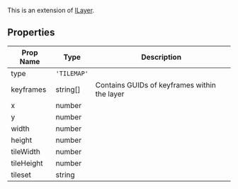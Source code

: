 This is an extension of [ILayer](/Documentation/Interfaces/ILayer.md). 

## Properties

| Prop Name | Type | Description |
| --------------------- | ------ | ------------------- |
| type | `'TILEMAP'` |  |
| keyframes | string[] | Contains GUIDs of keyframes within the layer |
| x | number |  |
| y | number |  |
| width | number |  |
| height | number |  |
| tileWidth | number |  |
| tileHeight | number |  |
| tileset | string |  |